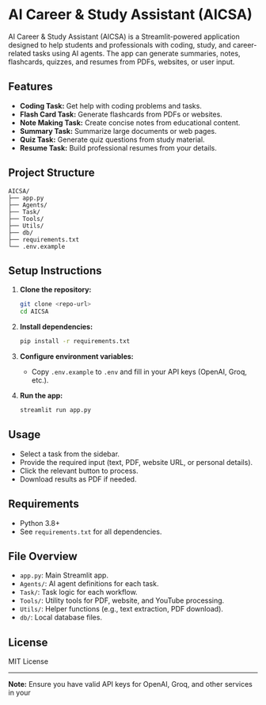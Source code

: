 # AI Career & Study Assistant (AICSA)

AI Career & Study Assistant (AICSA) is a Streamlit-powered application designed to help students and professionals with coding, study, and career-related tasks using AI agents. The app can generate summaries, notes, flashcards, quizzes, and resumes from PDFs, websites, or user input.

## Features

- **Coding Task:** Get help with coding problems and tasks.
- **Flash Card Task:** Generate flashcards from PDFs or websites.
- **Note Making Task:** Create concise notes from educational content.
- **Summary Task:** Summarize large documents or web pages.
- **Quiz Task:** Generate quiz questions from study material.
- **Resume Task:** Build professional resumes from your details.

## Project Structure

```
AICSA/
├── app.py
├── Agents/
├── Task/
├── Tools/
├── Utils/
├── db/
├── requirements.txt
└── .env.example
```

## Setup Instructions

1. **Clone the repository:**
    ```sh
    git clone <repo-url>
    cd AICSA
    ```

2. **Install dependencies:**
    ```sh
    pip install -r requirements.txt
    ```

3. **Configure environment variables:**
    - Copy `.env.example` to `.env` and fill in your API keys (OpenAI, Groq, etc.).

4. **Run the app:**
    ```sh
    streamlit run app.py
    ```

## Usage

- Select a task from the sidebar.
- Provide the required input (text, PDF, website URL, or personal details).
- Click the relevant button to process.
- Download results as PDF if needed.

## Requirements

- Python 3.8+
- See `requirements.txt` for all dependencies.

## File Overview

- `app.py`: Main Streamlit app.
- `Agents/`: AI agent definitions for each task.
- `Task/`: Task logic for each workflow.
- `Tools/`: Utility tools for PDF, website, and YouTube processing.
- `Utils/`: Helper functions (e.g., text extraction, PDF download).
- `db/`: Local database files.

## License

MIT License

---

**Note:** Ensure you have valid API keys for OpenAI, Groq, and other services in your
